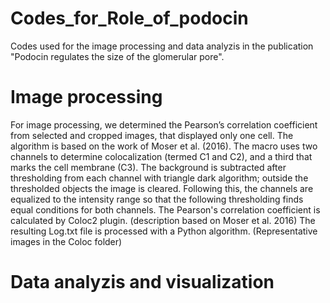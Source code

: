 # Codes_for_Role_of_podocin
Codes used for the image processing and data analyzis in the publication "Podocin regulates the size of the glomerular pore".

# Image processing
For image processing, we determined the Pearson’s correlation coefficient from selected and cropped images, that displayed only one cell. 
The algorithm is based on the work of Moser et al. (2016). 
The macro uses two channels to determine colocalization (termed C1 and C2), and a third that marks the cell membrane (C3).
The background is subtracted after thresholding from each channel with triangle dark algorithm; outside the thresholded objects the image is cleared.
Following this, the channels are equalized to the intensity range so that the following thresholding finds equal conditions for both channels.
The Pearson's correlation coefficient is calculated by Coloc2 plugin. (description based on Moser et al. 2016)
The resulting Log.txt file is processed with a Python algorithm.
(Representative images in the Coloc folder)

# Data analyzis and visualization
